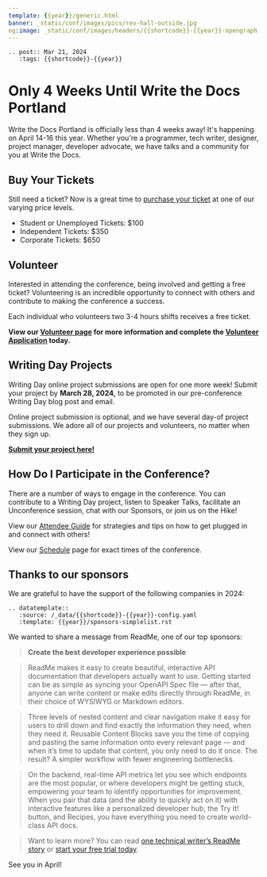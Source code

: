 ```yaml
---
template: {{year}}/generic.html
banner: _static/conf/images/pics/rev-hall-outside.jpg
og:image: _static/conf/images/headers/{{shortcode}}-{{year}}-opengraph.jpg
---
```


```{eval-rst}
.. post:: Mar 21, 2024
   :tags: {{shortcode}}-{{year}}
```

# Only 4 Weeks Until Write the Docs Portland

Write the Docs Portland is officially less than 4 weeks away! It's happening on April 14-16 this year.  Whether you're a programmer, tech writer, designer, project manager, developer advocate, we have talks and a community for you at Write the Docs.

## Buy Your Tickets

Still need a ticket? Now is a great time to [purchase your ticket](https://www.writethedocs.org/conf/portland/2024/tickets/) at one of our varying price levels.

- Student or Unemployed Tickets: $100
- Independent Tickets: $350
- Corporate Tickets: $650

## Volunteer

Interested in attending the conference, being involved and getting a free ticket? Volunteering is an incredible opportunity to connect with others and contribute to making the conference a success.

Each individual who volunteers two 3-4 hours shifts receives a free ticket.

**View our [Volunteer page](https://www.writethedocs.org/conf/portland/2024/volunteer/) for more information and complete the [Volunteer Application](https://docs.google.com/forms/d/e/1FAIpQLSfvU7kB_miEAPmHKiIynJ1fh7zsUEpgM2Xsya6Bm20olo3mYw/viewform) today.** 

## Writing Day Projects

Writing Day online project submissions are open for one more week! Submit your project by **March 28, 2024,** to be promoted in our pre-conference Writing Day blog post and email.

Online project submission is optional, and we have several day-of project submissions. We adore all of our projects and volunteers, no matter when they sign up.

**[Submit your project here!](https://www.writethedocs.org/conf/portland/2024/writing-day/#call-for-project-submissions)**

## How Do I Participate in the Conference? 

There are a number of ways to engage in the conference. You can contribute to a Writing Day project, listen to Speaker Talks, facilitate an Unconference session, chat with our Sponsors, or join us on the Hike! 

View our [Attendee Guide](https://www.writethedocs.org/conf/portland/2024/attendee-guide/) for strategies and tips on how to get plugged in and connect with others!

View our [Schedule](https://www.writethedocs.org/conf/portland/2024/schedule/) page for exact times of the conference.


## Thanks to our sponsors

We are grateful to have the support of the following companies in 2024:

```{eval-rst}
.. datatemplate::
   :source: /_data/{{shortcode}}-{{year}}-config.yaml
   :template: {{year}}/sponsors-simplelist.rst
```

We wanted to share a message from ReadMe, one of our top sponsors:

> **Create the best developer experience possible**

> ReadMe makes it easy to create beautiful, interactive API documentation that developers actually want to use. Getting started can be as simple as syncing your OpenAPI Spec file — after that, anyone can write content or make edits directly through ReadMe, in their choice of WYSIWYG or Markdown editors. 

> Three levels of nested content and clear navigation make it easy for users to drill down and find exactly the information they need, when they need it. Reusable Content Blocks save you the time of copying and pasting the same information onto every relevant page — and when it’s time to update that content, you only need to do it once. The result? A simpler workflow with fewer engineering bottlenecks. 

> On the backend, real-time API metrics let you see which endpoints are the most popular, or where developers might be getting stuck, empowering your team to identify opportunities for improvement. When you pair that data (and the ability to quickly act on it) with interactive features like a personalized developer hub, the Try It! button, and Recipes, you have everything you need to create world-class API docs. 

> Want to learn more? You can read [one technical writer’s ReadMe story](https://hubs.la/Q02pbD-S0) or [start your free trial today](https://hubs.la/Q02pbF6M0). 

See you in April!